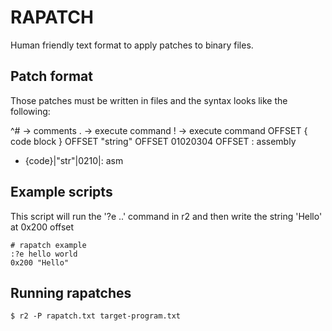 RAPATCH
=======

Human friendly text format to apply patches to binary files.


Patch format
------------

Those patches must be written in files and the syntax looks like the following:

^# -> comments
. -> execute command
! -> execute command
OFFSET { code block }
OFFSET "string"
OFFSET 01020304
OFFSET : assembly
+ {code}|"str"|0210|: asm

Example scripts
---------------
This script will run the '?e ..' command in r2 and then write the string 'Hello' at 0x200 offset

	# rapatch example
	:?e hello world
	0x200 "Hello"

Running rapatches
-----------------

	$ r2 -P rapatch.txt target-program.txt
